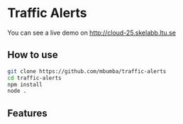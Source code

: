 # Traffic Alerts

You can see a live demo on http://cloud-25.skelabb.ltu.se


## How to use
    
```sh   
git clone https://github.com/mbumba/traffic-alerts
cd traffic-alerts
npm install
node .
```


## Features


